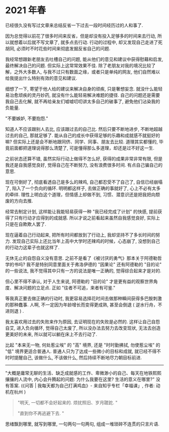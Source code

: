 # 2021 年春

已经很久没有写过文章来总结反省一下过去一段时间经历过的人和事了.

因为总觉得以前花了很多时间来反省，但是却没有投入足够多的时间来去行动, 所以就想着以后就不写文章了, 就多点去行动. 行动的过程中, 却又发现自己走进了死胡同, 必须时不时花些时间来彻底发掘反省自己的问题.

我经常想跟新老朋友去吐槽自己的问题, 能从他们的意见和建议中获得慰藉和启发, 最终解决自己的问题. 但实际上这常常效果不佳. 除了老朋友对我的境况比较了解，之外大多数人, 与我不过只有数面之缘，或者只是单纯的网友, 他们自然难以给我提出什么特别有效的意见和建议.

细想了一下, 寄望于他人给的建议来解决自身的顽疾, 只是奢想妄念. 就没什么能轻易治愈顽疾的灵丹妙药, 就没有什么能轻易解决难题的捷径. 自己的问题还是需要我自己去化解, 就不再给亲友们嘘嘘叨叨讲太多自己的破事了, 避免他们沾染我的负能量.

"不要嫉妒, 不要抱怨."

知道人不应该跟别人去比, 应该跟过去的自己比. 然后只要不断地进步, 不断地超越过去的自己, 那就足够了. 能从自己的成长中获得足够的乐趣和成就感不就挺好的嘛? 但实际上还是会不断地跟同侪、同学、同事、朋友去比较. 道理其实都懂的, 毕竟前面都把道理说得那么清楚了, 可是懂得那么多道理，却还是过不好这一生.

之前状态还算不错, 虽然实际行动上做得不怎么好, 获得的成果非常非常有限, 但是我还是自我感觉良好, 觉得自己在不断努力, 没有浪费很多时间. 有点自己骗自己的意思.

现在可倒好了, 彻底看透自己是多么的辣鸡, 自己都忍受不了自己了, 自信已经崩塌了, 陷入了一个负向的循环. 明明都这样子, 去做正确的事就好了, 心上不必有太多的牵绊. 理性上明白这个道理，但情感上却做不到, 习惯、潜意识还是把我把向颓废的方向去推.

经常去制定计划, 这样能让我能轻易获得一种 "我已经完成了计划" 的快感, 提前获得了只有行动才应得到的成就感. 所以才说之前看起来虽然自我感觉良好, 实际上只是在自欺欺人罢了.

现在逼着自己行动起来, 把所有时间都放到了行动上, 我却坚持不了多长时间的努力. 发现自己实际上还比当年上高中大学时还辣鸡的时候，心态崩了, 没想到自己的行动力这辈子也就这样了.

无休无止的自怨自义没有意思. 之前不是看了《被讨厌的勇气》那本关于阿德勒哲学的书吗? 我不是特别同意里面关于弗洛伊德的 "因果论" 还有阿德勒的 "目的论" 的一些说法, 我不觉得其中只有一方的说法是唯一正确的, 觉得综合起来才是对的.

但心里不得不承认, 对于人生来说, 阿德勒的 "目的论" 才是更有益的观察世界角度、解决问题的立足点. 正如 "往者不可追，来者有可鉴."

等我真正要去做正确的行动时, 我更容易选择花时间去做那种瞬间获得多巴胺刺激的那种蠢事. 人啊, 不一定因为年龄增长而变得更成熟, 甚至会倒退 ( 逆水行舟，不进则退 ) .

我太喜欢用过去的失败来作为原因, 去证明现在的失败是必然的. 这样让自己自怨自艾, 进入负向循环, 觉得自己太废了, 所以没办法去努力去改变现状, 无法去创造更美好的未来, 所以就可以躺在床上不去行动了.

比起 "本来无一物, 何处惹尘埃" 的 "高" 境界, 还是 "时时勤拂拭, 勿使惹尘埃" 的 "低" 境界更适合普通人. 普通人只为了达成一些微小的目标和成就, 就已经不得不时时提醒自己, 该做什么, 不该做什么, 然后持续不断地尽力朝目标前进.

---

"大概是庸常无聊的生活、缺乏成就感的工作、卑微渺小的自己、每天在地铁熙熙攘攘的人流中, 内心会升腾起的问题: 为什么我要在这里? 生活的意义在哪里?" 没有答案. (《问答 | 我每天都为自己打满鸡血》- 来自知乎专栏「幸福课」, 作者: 动机在杭州 )

> "明天, 一切都不会好起来的. 烦扰照旧、岁月蹉跎. "
>
> "直到你不再逃避下去. "

思绪飘到哪里, 就写到哪里, 一句两句一句两句, 组成一堆琐碎不连贯的只言片语.
